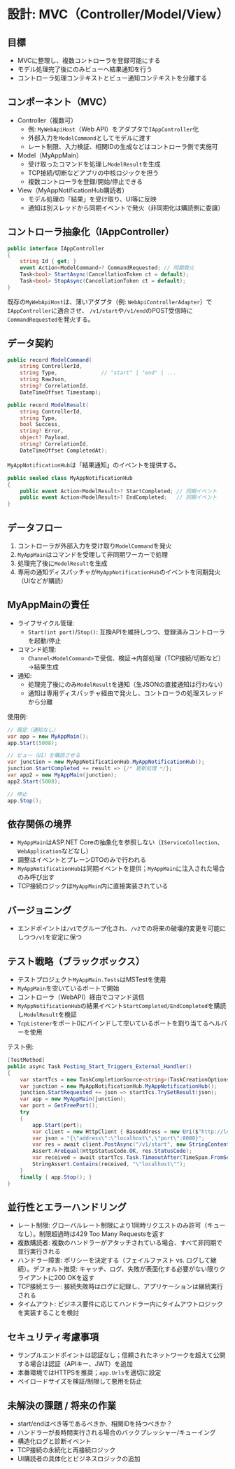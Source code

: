 # 設計: MVC（Controller/Model/View）

## 目標
- MVCに整理し、複数コントローラを登録可能にする
- モデル処理完了後にのみビューへ結果通知を行う
- コントローラ処理コンテキストとビュー通知コンテキストを分離する

## コンポーネント（MVC）
- Controller（複数可）
  - 例: `MyWebApiHost`（Web API）をアダプタで`IAppController`化
  - 外部入力を`ModelCommand`としてモデルに渡す
  - レート制限、入力検証、相関IDの生成などはコントローラ側で実施可
- Model（MyAppMain）
  - 受け取ったコマンドを処理し`ModelResult`を生成
  - TCP接続/切断などアプリの中核ロジックを担う
  - 複数コントローラを登録/開始/停止できる
- View（MyAppNotificationHub購読者）
  - モデル処理の「結果」を受け取り、UI等に反映
  - 通知は別スレッドから同期イベントで発火（非同期化は購読側に委譲）

## コントローラ抽象化（IAppController）
```csharp
public interface IAppController
{
    string Id { get; }
    event Action<ModelCommand>? CommandRequested; // 同期発火
    Task<bool> StartAsync(CancellationToken ct = default);
    Task<bool> StopAsync(CancellationToken ct = default);
}
```
既存の`MyWebApiHost`は、薄いアダプタ（例: `WebApiControllerAdapter`）で`IAppController`に適合させ、
`/v1/start`や`/v1/end`のPOST受信時に`CommandRequested`を発火する。

## データ契約
```csharp
public record ModelCommand(
    string ControllerId,
    string Type,              // "start" | "end" | ...
    string RawJson,
    string? CorrelationId,
    DateTimeOffset Timestamp);

public record ModelResult(
    string ControllerId,
    string Type,
    bool Success,
    string? Error,
    object? Payload,
    string? CorrelationId,
    DateTimeOffset CompletedAt);
```

`MyAppNotificationHub`は「結果通知」のイベントを提供する。
```csharp
public sealed class MyAppNotificationHub
{
    public event Action<ModelResult>? StartCompleted; // 同期イベント
    public event Action<ModelResult>? EndCompleted;   // 同期イベント
}
```

## データフロー
1. コントローラが外部入力を受け取り`ModelCommand`を発火
2. `MyAppMain`はコマンドを受理して非同期ワーカーで処理
3. 処理完了後に`ModelResult`を生成
4. 専用の通知ディスパッチャが`MyAppNotificationHub`のイベントを同期発火（UIなどが購読）

## MyAppMainの責任
- ライフサイクル管理:
  - `Start(int port)`/`Stop()`: 互換APIを維持しつつ、登録済みコントローラを起動/停止
- コマンド処理:
  - `Channel<ModelCommand>`で受信、検証→内部処理（TCP接続/切断など）→結果生成
- 通知:
  - 処理完了後にのみ`ModelResult`を通知（生JSONの直接通知は行わない）
  - 通知は専用ディスパッチャ経由で発火し、コントローラの処理スレッドから分離

使用例:

```csharp
// 既定（通知なし）
var app = new MyAppMain();
app.Start(5008);

// ビュー（UI）を購読させる
var junction = new MyAppNotificationHub.MyAppNotificationHub();
junction.StartCompleted += result => {/* 更新処理 */};
var app2 = new MyAppMain(junction);
app2.Start(5008);

// 停止
app.Stop();
```

## 依存関係の境界
- `MyAppMain`はASP.NET Coreの抽象化を参照しない（`IServiceCollection`、`WebApplication`などなし）
- 調整はイベントとプレーンDTOのみで行われる
- `MyAppNotificationHub`は同期イベントを提供；`MyAppMain`に注入された場合のみ呼び出す
- TCP接続ロジックは`MyAppMain`内に直接実装されている

## バージョニング
- エンドポイントは`/v1`でグループ化され、`/v2`での将来の破壊的変更を可能にしつつ`/v1`を安定に保つ

## テスト戦略（ブラックボックス）
- テストプロジェクト`MyAppMain.Tests`はMSTestを使用
- `MyAppMain`を空いているポートで開始
- コントローラ（WebAPI）経由でコマンド送信
- `MyAppNotificationHub`の結果イベント`StartCompleted/EndCompleted`を購読し`ModelResult`を検証
- `TcpListener`をポート0にバインドして空いているポートを割り当てるヘルパーを使用

テスト例:

```csharp
[TestMethod]
public async Task Posting_Start_Triggers_External_Handler()
{
    var startTcs = new TaskCompletionSource<string>(TaskCreationOptions.RunContinuationsAsynchronously);
    var junction = new MyAppNotificationHub.MyAppNotificationHub();
    junction.StartRequested += json => startTcs.TrySetResult(json);
    var app = new MyAppMain(junction);
    var port = GetFreePort();
    try
    {
        app.Start(port);
        var client = new HttpClient { BaseAddress = new Uri($"http://localhost:{port}") };
        var json = "{\"address\":\"localhost\",\"port\":8080}";
        var res = await client.PostAsync("/v1/start", new StringContent(json, Encoding.UTF8, "application/json"));
        Assert.AreEqual(HttpStatusCode.OK, res.StatusCode);
        var received = await startTcs.Task.TimeoutAfter(TimeSpan.FromSeconds(3));
        StringAssert.Contains(received, "\"localhost\"");
    }
    finally { app.Stop(); }
}
```

## 並行性とエラーハンドリング
- レート制限: グローバルレート制限により1同時リクエストのみ許可（キューなし）。制限超過時は429 Too Many Requestsを返す
- 複数購読者: 複数のハンドラーがアタッチされている場合、すべて非同期で並行実行される
- ハンドラー障害: ポリシーを決定する（フェイルファスト vs. ログして継続）。デフォルト推奨: キャッチ、ログ、失敗が表面化する必要がない限りクライアントに200 OKを返す
- TCP接続エラー: 接続失敗時はログに記録し、アプリケーションは継続実行される
- タイムアウト: ビジネス要件に応じてハンドラー内にタイムアウトロジックを実装することを検討

## セキュリティ考慮事項
- サンプルエンドポイントは認証なし；信頼されたネットワークを超えて公開する場合は認証（APIキー、JWT）を追加
- 本番環境ではHTTPSを推奨；`app.Urls`を適切に設定
- ペイロードサイズを検証/制限して悪用を防止

## 未解決の課題 / 将来の作業
- start/endはべき等であるべきか、相関IDを持つべきか？
- ハンドラーが長時間実行される場合のバックプレッシャー/キューイング
- 構造化ログと診断イベント
- TCP接続の永続化と再接続ロジック
- UI購読者の具体化とビジネスロジックの追加
